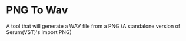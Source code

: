 # PNG To Wav
 A tool that will generate a WAV file from a PNG (A standalone version of Serum(VST)'s import PNG)

